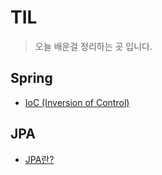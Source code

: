 # TIL

> 오늘 배운걸 정리하는 곳 입니다.



## Spring

- [IoC (Inversion of Control)](https://github.com/lsdtve/TIL/blob/main/Spring/IOC.md)



## JPA

- [JPA란?](https://github.com/lsdtve/TIL/blob/main/JPA/JPA.md)

